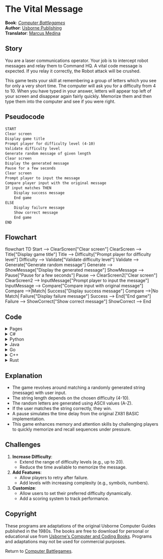 # The Vital Message

**Book**: _[Computer Battlegames](https://drive.google.com/file/d/0Bxv0SsvibDMTVUExUjFhTURCSU0/view?usp=sharing&resourcekey=0-v2liG0G60g8b7DXjJtDBXg)_  
**Author**:  [Usborne Publishing](https://usborne.com/)    
**Translator**: [Marcus Medina](https://github.com/marcusjobb/UsborneBooks)

## Story

You are a laser communications operator. Your job is to intercept robot messages and relay them to Command HQ. A vital code message is expected. If you relay it correctly, the Robot attack will be crushed.

This game tests your skill at remembering a group of letters which you see for only a very short time. The computer will ask you for a difficulty from 4 to 10. When you have typed in your answer, letters will appear top left of your screen and disappear again fairly quickly. Memorize them and then type them into the computer and see if you were right.

## Pseudocode

```plaintext
START
Clear screen
Display game title
Prompt player for difficulty level (4-10)
Validate difficulty level
Generate random message of given length
Clear screen
Display the generated message
Pause for a few seconds
Clear screen
Prompt player to input the message
Compare player input with the original message
IF input matches THEN
    Display success message
    End game
ELSE
    Display failure message
    Show correct message
    End game
END
```

## Flowchart

<div class="mermaid">
flowchart TD
    Start --> ClearScreen["Clear screen"]
    ClearScreen --> Title["Display game title"]
    Title --> Difficulty["Prompt player for difficulty level"]
    Difficulty --> Validate["Validate difficulty level"]
    Validate --> Generate["Generate random message"]
    Generate --> ShowMessage["Display the generated message"]
    ShowMessage --> Pause["Pause for a few seconds"]
    Pause --> ClearScreen2["Clear screen"]
    ClearScreen2 --> InputMessage["Prompt player to input the message"]
    InputMessage --> Compare["Compare input with original message"]
    Compare -->|Match| Success["Display success message"]
    Compare -->|No Match| Failure["Display failure message"]
    Success --> End["End game"]
    Failure --> ShowCorrect["Show correct message"]
    ShowCorrect --> End
</div>

## Code

<details>
<summary>Pages</summary>

![Page 1](./img/Usborne-Computer_Battlegames06.png)  
![Page 2](./img/Usborne-Computer_Battlegames07.png)

</details>

<details>
<summary>C#</summary>

```csharp
using System;
using System.Text;

class Program
{
    static void Main()
    {
        Console.Clear();
        Console.WriteLine("VITAL MESSAGE");
        Console.WriteLine("HOW DIFFICULT? (4-10)");

        int difficulty = 0;
        while (difficulty < 4 || difficulty > 10)
        {
            if (!int.TryParse(Console.ReadLine(), out difficulty) || difficulty < 4 || difficulty > 10)
            {
                Console.WriteLine("Please enter a number between 4 and 10.");
            }
        }

        string message = GenerateMessage(difficulty);
        Console.Clear();
        Console.WriteLine("SEND THIS MESSAGE:");
        Console.WriteLine();
        Console.WriteLine(message);

        System.Threading.Thread.Sleep(difficulty * 1000); // Pause to simulate ZX81 delay
        Console.Clear();

        Console.WriteLine("Enter the message:");
        string userInput = Console.ReadLine();

        if (userInput == message)
        {
            Console.WriteLine("MESSAGE CORRECT");
            Console.WriteLine("THE WAR IS OVER");
        }
        else
        {
            Console.WriteLine("YOU GOT IT WRONG");
            Console.WriteLine("YOU SHOULD HAVE SENT:");
            Console.WriteLine(message);
        }
    }

    static string GenerateMessage(int length)
    {
        StringBuilder sb = new StringBuilder();
        Random rand = new Random();
        for (int i = 0; i < length; i++)
        {
            char letter = (char)(rand.Next(26) + 65); // Random letter A-Z
            sb.Append(letter);
        }
        return sb.ToString();
    }
}
```

</details>

<details>
<summary>Python</summary>

```python
import random
import time

def main():
    print("VITAL MESSAGE")
    difficulty = 0
    while difficulty < 4 or difficulty > 10:
        try:
            difficulty = int(input("HOW DIFFICULT? (4-10): "))
        except ValueError:
            pass

    message = generate_message(difficulty)
    print("\nSEND THIS MESSAGE:\n")
    print(message)
    time.sleep(difficulty * 1)  # Pause for a few seconds
    print("\033c", end="")  # Clear screen

    user_input = input("Enter the message: ")
    if user_input == message:
        print("MESSAGE CORRECT")
        print("THE WAR IS OVER")
    else:
        print("YOU GOT IT WRONG")
        print(f"YOU SHOULD HAVE SENT: {message}")

def generate_message(length):
    return ''.join(chr(random.randint(65, 90)) for _ in range(length))

if __name__ == "__main__":
    main()
```

</details>

<details>
<summary>Java</summary>

```java
import java.util.Scanner;
import java.util.Random;

public class VitalMessage {
    public static void main(String[] args) {
        Scanner scanner = new Scanner(System.in);
        Random random = new Random();

        System.out.println("VITAL MESSAGE");
        System.out.println("HOW DIFFICULT? (4-10)");

        int difficulty = 0;
        while (difficulty < 4 || difficulty > 10) {
            if (scanner.hasNextInt()) {
                difficulty = scanner.nextInt();
            }
            if (difficulty < 4 || difficulty > 10) {
                System.out.println("Please enter a number between 4 and 10.");
            }
        }

        String message = generateMessage(difficulty, random);
        System.out.println("SEND THIS MESSAGE:\n");
        System.out.println(message);

        try {
            Thread.sleep(difficulty * 1000); // Pause
        } catch (InterruptedException e) {
            e.printStackTrace();
        }

        System.out.println("\033[H\033[2J"); // Clear screen
        System.out.println("Enter the message:");
        scanner.nextLine(); // Consume newline
        String userInput = scanner.nextLine();

        if (userInput.equals(message)) {
            System.out.println("MESSAGE CORRECT");
            System.out.println("THE WAR IS OVER");
        } else {
            System.out.println("YOU GOT IT WRONG");
            System.out.println("YOU SHOULD HAVE SENT: " + message);
        }
    }

    private static String generateMessage(int length, Random random) {
        StringBuilder sb = new StringBuilder();
        for (int i = 0; i < length; i++) {
            char letter = (char) (random.nextInt(26) + 65); // Random letter A-Z
            sb.append(letter);
        }
        return sb.toString();
    }
}
```

</details>

<details>
<summary>Go</summary>

```go
package main

import (
	"fmt"
	"math/rand"
	"strings"
	"time"
)

func main() {
	rand.Seed(time.Now().UnixNano())
	fmt.Println("VITAL MESSAGE")
	var difficulty int
	for difficulty < 4 || difficulty > 10 {
		fmt.Print("HOW DIFFICULT? (4-10): ")
		fmt.Scan(&difficulty)
	}

	message := generateMessage(difficulty)
	fmt.Println("\nSEND THIS MESSAGE:\n")
	fmt.Println(message)

	time.Sleep(time.Duration(difficulty) * time.Second)
	fmt.Print("\033[H\033[2J") // Clear screen

	fmt.Print("Enter the message: ")
	var userInput string
	fmt.Scan(&userInput)

	if strings.TrimSpace(userInput) == message {
		fmt.Println("MESSAGE CORRECT")
		fmt.Println("THE WAR IS OVER")
	} else {
		fmt.Println("YOU GOT IT WRONG")
		fmt.Printf("YOU SHOULD HAVE SENT: %s\n", message)
	}
}

func generateMessage(length int) string {
	letters := "ABCDEFGHIJKLMNOPQRSTUVWXYZ"
	var message strings.Builder
	for i := 0; i < length; i++ {
		message.WriteByte(letters[rand.Intn(26)])
	}
	return message.String()
}
```

</details>

<details>
<summary>C++</summary>

```cpp
#include <iostream>
#include <string>
#include <cstdlib>
#include <ctime>
#include <thread>
#include <chrono>

std::string generateMessage(int length) {
    std::string message;
    for (int i = 0; i < length; i++) {
        message += char(rand() % 26 + 65); // Random letter A-Z
    }
    return message;
}

int main() {
    srand(time(0));
    std::cout << "VITAL MESSAGE" << std::endl;
    int difficulty = 0;
    while (difficulty < 4 || difficulty > 10) {
        std::cout << "HOW DIFFICULT? (4-10): ";
        std::cin >> difficulty;
    }

    std::string message = generateMessage(difficulty);
    std::cout << "\nSEND THIS MESSAGE:\n" << std::endl;
    std::cout << message << std::endl;

    std::this_thread::sleep_for(std::chrono::seconds(difficulty));
    system("clear");

    std::cout << "Enter the message: ";
    std::string userInput;
    std::cin >> userInput;

    if (userInput == message) {
        std::cout << "MESSAGE CORRECT\nTHE WAR IS OVER" << std::endl;
    } else {
        std::cout << "YOU GOT IT WRONG\nYOU SHOULD HAVE SENT: " << message << std::endl;
    }

    return 0;
}
```

</details>

<details>
<summary>Rust</summary>

```rust
use rand::Rng;
use std::io;
use std::thread;
use std::time::Duration;

fn main() {
    println!("VITAL MESSAGE");

    let mut difficulty = 0;
    while difficulty < 4 || difficulty > 10 {
        println!("HOW DIFFICULT? (4-10): ");
        let mut input = String::new();
        io::stdin().read_line(&mut input).unwrap();
        difficulty = input.trim().parse().unwrap_or(0);
    }

    let message = generate_message(difficulty);
    println!("\nSEND THIS MESSAGE:\n");
    println!("{}", message);

    thread::sleep(Duration::from_secs(difficulty as u64));
    print!("{}[2J", 27 as char); // Clear screen

    println!("Enter the message: ");
    let mut user_input = String::new();
    io::stdin().read_line(&mut user_input).unwrap();

    if user_input.trim() == message {
        println!("MESSAGE CORRECT\nTHE WAR IS OVER");
    } else {
        println!("YOU GOT IT WRONG\nYOU SHOULD HAVE SENT: {}", message);
    }
}

fn generate_message(length: usize) -> String {
    let mut rng = rand::thread_rng();
    (0..length)
        .map(|_| (rng.gen_range(0..26) + 65) as u8 as char)
        .collect()
}
```

</details>

## Explanation

- The game revolves around matching a randomly generated string (message) with user input.
- The string length depends on the chosen difficulty (4-10).
- The random letters are generated using ASCII values (A-Z).
- If the user matches the string correctly, they win.
- A pause simulates the time delay from the original ZX81 BASIC implementation.
- This game enhances memory and attention skills by challenging players to quickly memorize and recall sequences under pressure.

## Challenges

1. **Increase Difficulty**:
   - Extend the range of difficulty levels (e.g., up to 20).
   - Reduce the time available to memorize the message.
2. **Add Features**:
   - Allow players to retry after failure.
   - Add levels with increasing complexity (e.g., symbols, numbers).
3. **Customize**:
   - Allow users to set their preferred difficulty dynamically.
   - Add a scoring system to track performance.

## Copyright

These programs are adaptations of the original Usborne Computer Guides published in the 1980s. The books are free to download for personal or educational use from [Usborne's Computer and Coding Books](https://usborne.com/row/books/computer-and-coding-books). Programs and adaptations may not be used for commercial purposes.

Return to [Computer Battlegames](./readme.md).
